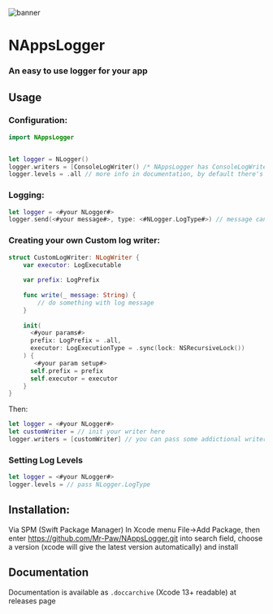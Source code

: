 ![banner](https://repository-images.githubusercontent.com/450205581/833ab159-d804-48be-9057-e047b7446008)

# NAppsLogger

### An easy to use logger for your app

## Usage

### Configuration: 

```swift
import NAppsLogger


let logger = NLogger()
logger.writers = [ConsoleLogWriter() /* NAppsLogger has ConsoleLogWriter and FileLogWriter, you can also create your own custom writer */] // by default there're `ConsoleLogWriter()`
logger.levels = .all // more info in documentation, by default there's `.all`
```

### Logging:

```swift
let logger = <#your NLogger#>
logger.send(<#your message#>, type: <#NLogger.LogType#>) // message can be any type
```


### Creating your own Custom log writer:

```swift
struct CustomLogWriter: NLogWriter {
    var executor: LogExecutable
    
    var prefix: LogPrefix
    
    func write(_ message: String) {
        // do something with log message
    }
    
    init(
      <#your params#>
      prefix: LogPrefix = .all,
      executor: LogExecutionType = .sync(lock: NSRecursiveLock())
    ) {
       <#your param setup#>
      self.prefix = prefix
      self.executor = executor
    }
}
```

Then:

```swift
let logger = <#your NLogger#>
let customWriter = // init your writer here
logger.writers = [customWriter] // you can pass some addictional writers
```

### Setting Log Levels

```swift
let logger = <#your NLogger#>
logger.levels = // pass NLogger.LogType
```

## Installation:
Via SPM (Swift Package Manager)
In Xcode menu File->Add Package, then enter https://github.com/Mr-Paw/NAppsLogger.git into search field, choose a version (xcode will give the latest version automatically) and install

## Documentation

Documentation is available as `.doccarchive` (Xcode 13+ readable) at releases page
